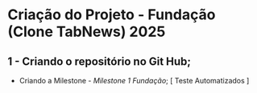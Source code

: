 # Criação do Projeto - Fundação (Clone TabNews) 2025

## 1 - Criando o repositório no Git Hub;

- Criando a Milestone - _Milestone 1 Fundação_;
[ Teste Automatizados ]
